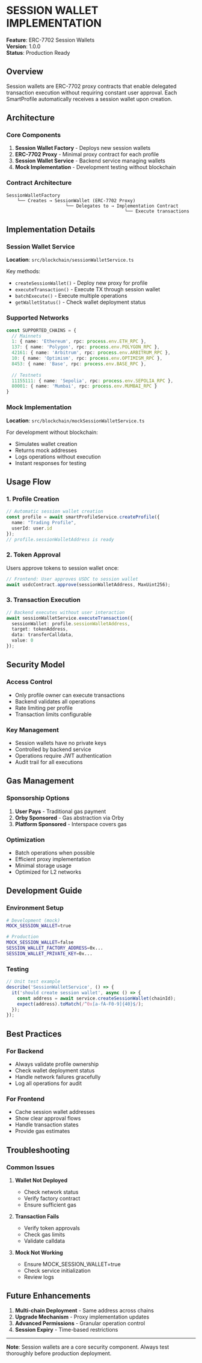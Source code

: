 # SESSION WALLET IMPLEMENTATION

**Feature**: ERC-7702 Session Wallets  
**Version**: 1.0.0  
**Status**: Production Ready

## Overview

Session wallets are ERC-7702 proxy contracts that enable delegated transaction execution without requiring constant user approval. Each SmartProfile automatically receives a session wallet upon creation.

## Architecture

### Core Components

1. **Session Wallet Factory** - Deploys new session wallets
2. **ERC-7702 Proxy** - Minimal proxy contract for each profile
3. **Session Wallet Service** - Backend service managing wallets
4. **Mock Implementation** - Development testing without blockchain

### Contract Architecture

```
SessionWalletFactory
    └── Creates → SessionWallet (ERC-7702 Proxy)
                      └── Delegates to → Implementation Contract
                                            └── Execute transactions
```

## Implementation Details

### Session Wallet Service

**Location**: `src/blockchain/sessionWalletService.ts`

Key methods:
- `createSessionWallet()` - Deploy new proxy for profile
- `executeTransaction()` - Execute TX through session wallet
- `batchExecute()` - Execute multiple operations
- `getWalletStatus()` - Check wallet deployment status

### Supported Networks

```typescript
const SUPPORTED_CHAINS = {
  // Mainnets
  1: { name: 'Ethereum', rpc: process.env.ETH_RPC },
  137: { name: 'Polygon', rpc: process.env.POLYGON_RPC },
  42161: { name: 'Arbitrum', rpc: process.env.ARBITRUM_RPC },
  10: { name: 'Optimism', rpc: process.env.OPTIMISM_RPC },
  8453: { name: 'Base', rpc: process.env.BASE_RPC },
  
  // Testnets
  11155111: { name: 'Sepolia', rpc: process.env.SEPOLIA_RPC },
  80001: { name: 'Mumbai', rpc: process.env.MUMBAI_RPC }
}
```

### Mock Implementation

**Location**: `src/blockchain/mockSessionWalletService.ts`

For development without blockchain:
- Simulates wallet creation
- Returns mock addresses
- Logs operations without execution
- Instant responses for testing

## Usage Flow

### 1. Profile Creation
```typescript
// Automatic session wallet creation
const profile = await smartProfileService.createProfile({
  name: "Trading Profile",
  userId: user.id
});
// profile.sessionWalletAddress is ready
```

### 2. Token Approval
Users approve tokens to session wallet once:
```typescript
// Frontend: User approves USDC to session wallet
await usdcContract.approve(sessionWalletAddress, MaxUint256);
```

### 3. Transaction Execution
```typescript
// Backend executes without user interaction
await sessionWalletService.executeTransaction({
  sessionWallet: profile.sessionWalletAddress,
  target: tokenAddress,
  data: transferCalldata,
  value: 0
});
```

## Security Model

### Access Control
- Only profile owner can execute transactions
- Backend validates all operations
- Rate limiting per profile
- Transaction limits configurable

### Key Management
- Session wallets have no private keys
- Controlled by backend service
- Operations require JWT authentication
- Audit trail for all executions

## Gas Management

### Sponsorship Options
1. **User Pays** - Traditional gas payment
2. **Orby Sponsored** - Gas abstraction via Orby
3. **Platform Sponsored** - Interspace covers gas

### Optimization
- Batch operations when possible
- Efficient proxy implementation
- Minimal storage usage
- Optimized for L2 networks

## Development Guide

### Environment Setup
```bash
# Development (mock)
MOCK_SESSION_WALLET=true

# Production
MOCK_SESSION_WALLET=false
SESSION_WALLET_FACTORY_ADDRESS=0x...
SESSION_WALLET_PRIVATE_KEY=0x...
```

### Testing
```typescript
// Unit test example
describe('SessionWalletService', () => {
  it('should create session wallet', async () => {
    const address = await service.createSessionWallet(chainId);
    expect(address).toMatch(/^0x[a-fA-F0-9]{40}$/);
  });
});
```

## Best Practices

### For Backend
- Always validate profile ownership
- Check wallet deployment status
- Handle network failures gracefully
- Log all operations for audit

### For Frontend
- Cache session wallet addresses
- Show clear approval flows
- Handle transaction states
- Provide gas estimates

## Troubleshooting

### Common Issues

1. **Wallet Not Deployed**
   - Check network status
   - Verify factory contract
   - Ensure sufficient gas

2. **Transaction Fails**
   - Verify token approvals
   - Check gas limits
   - Validate calldata

3. **Mock Not Working**
   - Ensure MOCK_SESSION_WALLET=true
   - Check service initialization
   - Review logs

## Future Enhancements

1. **Multi-chain Deployment** - Same address across chains
2. **Upgrade Mechanism** - Proxy implementation updates
3. **Advanced Permissions** - Granular operation control
4. **Session Expiry** - Time-based restrictions

---

**Note**: Session wallets are a core security component. Always test thoroughly before production deployment.